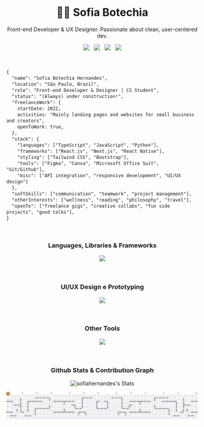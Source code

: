 <div align="center">
	<h1>👩‍💻 Sofia Botechia</h1>
	<p align="center">
    		Front-end Developer & UX Designer. Passionate about clean, user-centered dev.<br/>
	    	<div>
			<a href="https://github.com/sofiahernandes"><img height="30px" src="https://skillicons.dev/icons?i=github"/></a>
		      	&nbsp;
			<a href="https://www.linkedin.com/in/sofiahernandes"><img height="30px" src="https://skillicons.dev/icons?i=linkedin"/></a>
			&nbsp;
		      	<a href="mailto:sofiahernandes.dev@gmail.com"><img height="30px" src="https://skillicons.dev/icons?i=gmail"/></a>
			&nbsp;
		      	<a href="https://www.instagram.com/sofiabotechia/"><img height="30px" src="https://skillicons.dev/icons?i=instagram"/></a>
	    	</div>
  	</p>
</div>
<br/>

```
{
  "name": "Sofia Botechia Hernandes",
  "location": "São Paulo, Brazil",
  "role": "Front-end Developer & Designer | CS Student",
  "status": "(Always) under construction!",
  "freelanceWork": {
	startDate: 2022,
	activities: "Mainly landing pages and websites for small business and creators",
	openToWork: true,
  },
  "stack": {
    "languages": ["TypeScript", "JavaScript", "Python"],
    "frameworks": ["React.js", "Next.js", "React Native"],
    "styling": ["Tailwind CSS", "Bootstrap"],
    "tools": ["Figma", "Canva", "Microsoft Office Suit", "Git/Github"],
    "misc": ["API integration", "responsive development", "UI/UX design"]
  },
  "softSkills": ["communication", "teamwork", "project management"],
  "otherInterests": ["wellness", "reading", "philosophy", "travel"],
  "openTo": ["freelance gigs", "creative collabs", "fun side projects", "good talks"],
}
```
<br/>

<div align="center">
	<h3>Languages, Libraries & Frameworks</h3>
	<p align="center">
	  <a href="https://skillicons.dev">
	    <img src="https://skillicons.dev/icons?i=ts,js,html,css,react,next,nodejs,py&perline=4" />
	  </a>
	</p>
	<br/>
	<h3>UI/UX Design e Prototyping</h3>
	<p align="center">
	  <a href="https://skillicons.dev">
	    <img src="https://skillicons.dev/icons?i=figma,bootstrap,tailwind,materialui" />
	  </a>
	</p>
	</br>
	<h3>Other Tools</h3>
	<p align="center">
	  <a href="https://skillicons.dev">
	    <img src="https://skillicons.dev/icons?i=git,github,vscode,pycharm" />
	  </a>
	</p>
</div>
<br/>

<div align="center">
	<h3>Github Stats & Contribution Graph</h3>

![sofiahernandes's Stats](https://github-readme-stats.vercel.app/api?username=sofiahernandes&theme=prussian&show_icons=true&hide_border=true&count_private=true)

<picture>
    <source media="(prefers-color-scheme: dark)" srcset="https://raw.githubusercontent.com/sofiahernandes/sofiahernandes/output/pacman-contribution-graph-dark.svg">
    <source media="(prefers-color-scheme: light)" srcset="https://raw.githubusercontent.com/sofiahernandes/sofiahernandes/output/pacman-contribution-graph.svg">
    <img alt="pacman contribution graph" src="https://raw.githubusercontent.com/sofiahernandes/sofiahernandes/output/pacman-contribution-graph.svg">
</picture>
</div>
